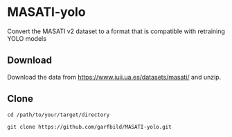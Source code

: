 # MASATI-yolo
Convert the MASATI v2 dataset to a format that is compatible with retraining YOLO models

## Download 
Download the data from https://www.iuii.ua.es/datasets/masati/ and unzip. 

## Clone

```
cd /path/to/your/target/directory
```
```
git clone https://github.com/garfbild/MASATI-yolo.git
```

